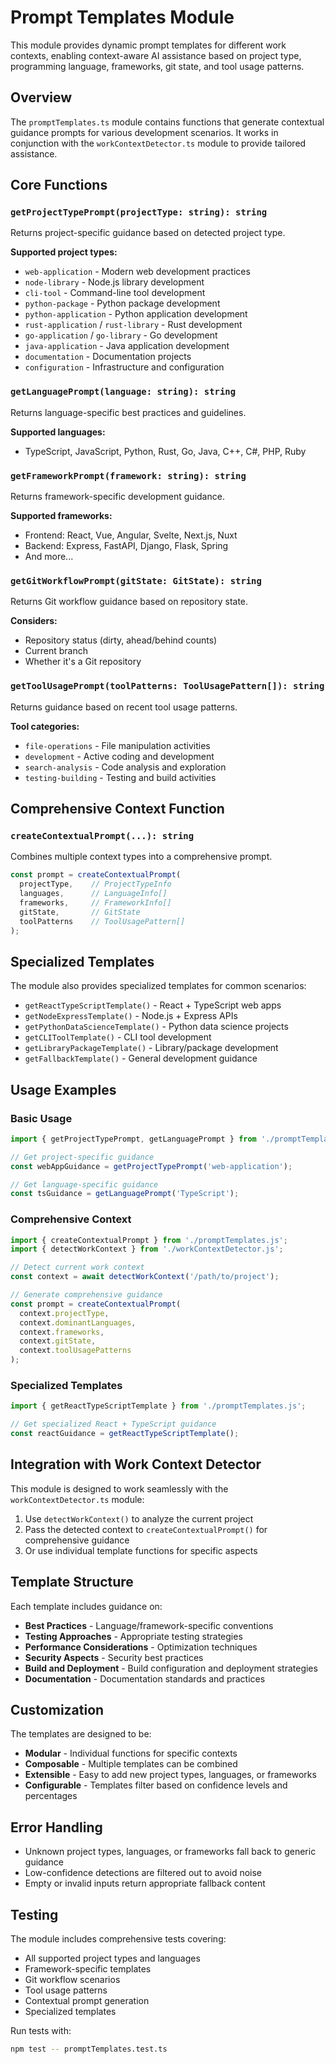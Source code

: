 # Prompt Templates Module

This module provides dynamic prompt templates for different work contexts, enabling context-aware AI assistance based on project type, programming language, frameworks, git state, and tool usage patterns.

## Overview

The `promptTemplates.ts` module contains functions that generate contextual guidance prompts for various development scenarios. It works in conjunction with the `workContextDetector.ts` module to provide tailored assistance.

## Core Functions

### `getProjectTypePrompt(projectType: string): string`
Returns project-specific guidance based on detected project type.

**Supported project types:**
- `web-application` - Modern web development practices
- `node-library` - Node.js library development
- `cli-tool` - Command-line tool development
- `python-package` - Python package development
- `python-application` - Python application development
- `rust-application` / `rust-library` - Rust development
- `go-application` / `go-library` - Go development
- `java-application` - Java application development
- `documentation` - Documentation projects
- `configuration` - Infrastructure and configuration

### `getLanguagePrompt(language: string): string`
Returns language-specific best practices and guidelines.

**Supported languages:**
- TypeScript, JavaScript, Python, Rust, Go, Java, C++, C#, PHP, Ruby

### `getFrameworkPrompt(framework: string): string`
Returns framework-specific development guidance.

**Supported frameworks:**
- Frontend: React, Vue, Angular, Svelte, Next.js, Nuxt
- Backend: Express, FastAPI, Django, Flask, Spring
- And more...

### `getGitWorkflowPrompt(gitState: GitState): string`
Returns Git workflow guidance based on repository state.

**Considers:**
- Repository status (dirty, ahead/behind counts)
- Current branch
- Whether it's a Git repository

### `getToolUsagePrompt(toolPatterns: ToolUsagePattern[]): string`
Returns guidance based on recent tool usage patterns.

**Tool categories:**
- `file-operations` - File manipulation activities
- `development` - Active coding and development
- `search-analysis` - Code analysis and exploration
- `testing-building` - Testing and build activities

## Comprehensive Context Function

### `createContextualPrompt(...): string`
Combines multiple context types into a comprehensive prompt.

```typescript
const prompt = createContextualPrompt(
  projectType,    // ProjectTypeInfo
  languages,      // LanguageInfo[]
  frameworks,     // FrameworkInfo[]
  gitState,       // GitState
  toolPatterns    // ToolUsagePattern[]
);
```

## Specialized Templates

The module also provides specialized templates for common scenarios:

- `getReactTypeScriptTemplate()` - React + TypeScript web apps
- `getNodeExpressTemplate()` - Node.js + Express APIs
- `getPythonDataScienceTemplate()` - Python data science projects
- `getCLIToolTemplate()` - CLI tool development
- `getLibraryPackageTemplate()` - Library/package development
- `getFallbackTemplate()` - General development guidance

## Usage Examples

### Basic Usage

```typescript
import { getProjectTypePrompt, getLanguagePrompt } from './promptTemplates.js';

// Get project-specific guidance
const webAppGuidance = getProjectTypePrompt('web-application');

// Get language-specific guidance
const tsGuidance = getLanguagePrompt('TypeScript');
```

### Comprehensive Context

```typescript
import { createContextualPrompt } from './promptTemplates.js';
import { detectWorkContext } from './workContextDetector.js';

// Detect current work context
const context = await detectWorkContext('/path/to/project');

// Generate comprehensive guidance
const prompt = createContextualPrompt(
  context.projectType,
  context.dominantLanguages,
  context.frameworks,
  context.gitState,
  context.toolUsagePatterns
);
```

### Specialized Templates

```typescript
import { getReactTypeScriptTemplate } from './promptTemplates.js';

// Get specialized React + TypeScript guidance
const reactGuidance = getReactTypeScriptTemplate();
```

## Integration with Work Context Detector

This module is designed to work seamlessly with the `workContextDetector.ts` module:

1. Use `detectWorkContext()` to analyze the current project
2. Pass the detected context to `createContextualPrompt()` for comprehensive guidance
3. Or use individual template functions for specific aspects

## Template Structure

Each template includes guidance on:

- **Best Practices** - Language/framework-specific conventions
- **Testing Approaches** - Appropriate testing strategies
- **Performance Considerations** - Optimization techniques
- **Security Aspects** - Security best practices
- **Build and Deployment** - Build configuration and deployment strategies
- **Documentation** - Documentation standards and practices

## Customization

The templates are designed to be:

- **Modular** - Individual functions for specific contexts
- **Composable** - Multiple templates can be combined
- **Extensible** - Easy to add new project types, languages, or frameworks
- **Configurable** - Templates filter based on confidence levels and percentages

## Error Handling

- Unknown project types, languages, or frameworks fall back to generic guidance
- Low-confidence detections are filtered out to avoid noise
- Empty or invalid inputs return appropriate fallback content

## Testing

The module includes comprehensive tests covering:
- All supported project types and languages
- Framework-specific templates
- Git workflow scenarios
- Tool usage patterns
- Contextual prompt generation
- Specialized templates

Run tests with:
```bash
npm test -- promptTemplates.test.ts
```
